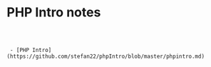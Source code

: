 # PHP Intro notes
```

 
 
 - [PHP Intro](https://github.com/stefan22/phpIntro/blob/master/phpintro.md)
